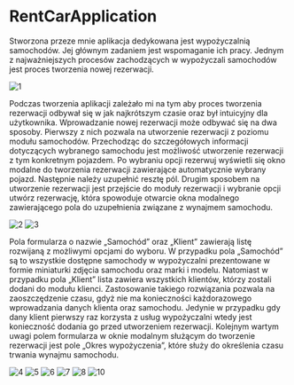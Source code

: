 # RentCarApplication

Stworzona przeze mnie aplikacja dedykowana jest wypożyczalnią samochodów. Jej głównym zadaniem jest wspomaganie ich pracy. Jednym z najważniejszych procesów zachodzących w wypożyczali samochodów jest proces tworzenia nowej rezerwacji.

![1](https://user-images.githubusercontent.com/57317746/127503531-3c458777-273c-4337-8ca5-989e8574c1a9.png)

Podczas tworzenia aplikacji zależało mi na tym aby proces tworzenia rezerwacji odbywał się w jak najkrótszym czasie oraz był intuicyjny dla użytkownika. Wprowadzanie nowej rezerwacji może odbywać się na dwa sposoby. Pierwszy z nich pozwala na utworzenie rezerwacji z poziomu modułu samochodów. Przechodząc do szczegółowych informacji dotyczących wybranego samochodu jest możliwość utworzenie rezerwacji z tym konkretnym pojazdem. Po wybraniu opcji rezerwuj wyświetli się okno modalne do tworzenia rezerwacji zawierające automatycznie wybrany pojazd. Następnie należy uzupełnić resztę pól. Drugim sposobem na utworzenie rezerwacji jest przejście do moduły rezerwacji i wybranie opcji utwórz rezerwację, która spowoduje otwarcie okna modalnego zawierającego pola do uzupełnienia związane z wynajmem samochodu.

![2](https://user-images.githubusercontent.com/57317746/127503534-f1e9445a-8310-4bfb-8595-e5acd165f86d.png)
![3](https://user-images.githubusercontent.com/57317746/127503535-48a15dff-09cb-45b1-8a6f-7979b3b94a97.png)

Pola formularza o nazwie „Samochód” oraz „Klient” zawierają listę rozwijaną  z możliwymi opcjami do wyboru. W przypadku pola „Samochód”  są to wszystkie dostępne samochody w wypożyczalni prezentowane w formie miniaturki zdjęcia samochodu oraz marki i modelu. Natomiast w przypadku pola „Klient” lista zawiera wszystkich klientów, którzy zostali dodani do modułu klienci. Zastosowanie takiego rozwiązania pozwala na zaoszczędzenie czasu, gdyż nie ma konieczności każdorazowego wprowadzania danych klienta oraz samochodu. Jedynie w przypadku gdy dany klient pierwszy raz korzysta z usług wypożyczalni wtedy jest konieczność dodania go przed utworzeniem rezerwacji.
Kolejnym wartym uwagi polem formularza w oknie modalnym służącym do tworzenie rezerwacji jest pole „Okres wypożyczenia”, które służy do określenia czasu trwania wynajmu samochodu.

![4](https://user-images.githubusercontent.com/57317746/127503537-cdeb821f-e990-4cf6-be4b-71d138194007.png)
![5](https://user-images.githubusercontent.com/57317746/127503538-4c779d52-0c4d-4fd7-a1b1-281b0ee0c607.png)
![6](https://user-images.githubusercontent.com/57317746/127503540-bb574f78-a15c-48cd-a2db-31568ba1f5b4.png)
![7](https://user-images.githubusercontent.com/57317746/127503541-1597f8ed-2be1-484f-8c74-7d5a33aeb4c2.png)
![8](https://user-images.githubusercontent.com/57317746/127503542-7b472cbc-42b1-4aaf-91a0-57cb8ec6a15f.png)
![10](https://user-images.githubusercontent.com/57317746/127504095-3a9d164f-9f6f-475f-a293-f1393f2d7200.png)

